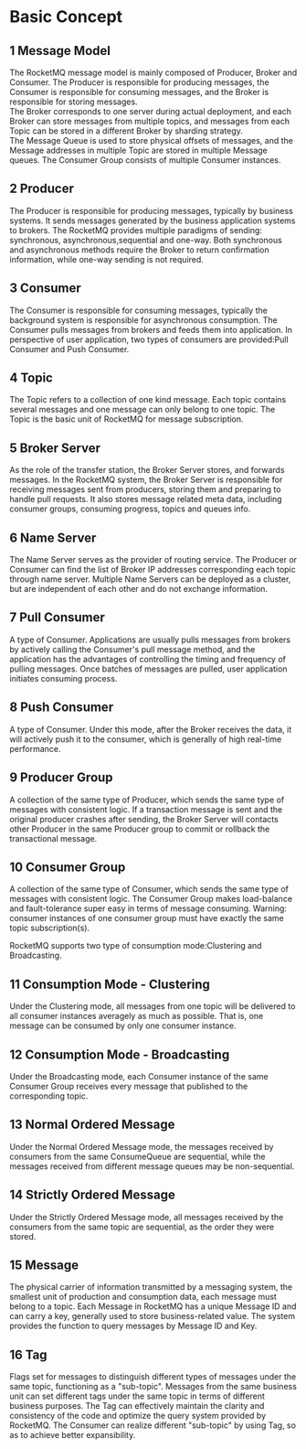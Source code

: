 # Basic Concept                                

## 1 Message Model

The RocketMQ message model is mainly composed of Producer, Broker and Consumer. The Producer is responsible for producing messages, the Consumer is responsible for consuming messages, and the Broker is responsible for storing messages.     
The Broker corresponds to one server during actual deployment, and each Broker can store messages from multiple topics, and messages from each Topic can be stored in a different Broker by sharding strategy.     
The Message Queue is used to store physical offsets of messages, and the Message addresses in multiple Topic are stored in multiple Message queues. The Consumer Group consists of multiple Consumer instances.    
##  2 Producer    
The Producer is responsible for producing messages, typically by business systems. It sends messages generated by the business application systems to brokers. The RocketMQ provides multiple paradigms of sending: synchronous, asynchronous,sequential and one-way. Both synchronous and asynchronous methods require the Broker to return confirmation information, while one-way sending is not required.
## 3 Consumer
 The Consumer is responsible for consuming messages, typically the background system is responsible for asynchronous consumption. The Consumer pulls messages from brokers and feeds them into application. In perspective of user application, two types of consumers are provided:Pull Consumer and Push Consumer.
## 4 Topic
The Topic refers to a collection of one kind message. Each topic contains several messages and one message can only belong to one topic. The Topic is the basic unit of RocketMQ for message subscription.
## 5 Broker Server
As the role of the transfer station, the Broker Server stores, and forwards messages. In the RocketMQ system, the Broker Server is responsible for receiving messages sent from producers, storing them and preparing to handle pull requests. It also stores message related meta data, including consumer groups, consuming progress, topics and queues info.
## 6 Name Server
The Name Server serves as the provider of routing service. The Producer or Consumer can find the list of Broker IP addresses corresponding each topic through name server. Multiple Name Servers can be deployed as a cluster, but are independent of each other and do not exchange information.
## 7 Pull Consumer
 A type of Consumer. Applications are usually pulls messages from brokers by actively calling the Consumer's pull message method, and the application has the advantages of controlling the timing and frequency of pulling messages. Once batches of messages are pulled, user application initiates consuming process.                    
## 8 Push Consumer
 A type of Consumer. Under this mode, after the Broker receives the data, it will actively push it to the consumer, which is generally of high real-time performance.                       
## 9 Producer Group
  A collection of the same type of Producer, which sends the same type of messages with consistent logic. If a transaction message is sent and the original producer crashes after sending, the Broker Server will contacts other Producer in the same Producer group to commit or rollback the transactional message.
## 10 Consumer Group
  A collection of the same type of Consumer, which sends the same type of messages with consistent logic. The Consumer Group makes load-balance and fault-tolerance super easy in terms of message consuming.
Warning: consumer instances of one consumer group must have exactly the same topic subscription(s).   

RocketMQ supports two type of consumption mode:Clustering and Broadcasting.
## 11 Consumption Mode - Clustering
Under the Clustering mode, all messages from one topic will be delivered to all consumer instances averagely as much as possible. That is, one message can be consumed by only one consumer instance.
## 12 Consumption Mode - Broadcasting
Under the Broadcasting mode, each Consumer instance of the same Consumer Group receives every message that published to the corresponding topic.
## 13 Normal Ordered Message
Under the Normal Ordered Message mode, the messages received by consumers from the same ConsumeQueue are sequential, while the messages received from different message queues may be non-sequential.
## 14 Strictly Ordered Message
Under the Strictly Ordered Message mode, all messages received by the consumers from the same topic are sequential, as the order they were stored.
## 15 Message
The physical carrier of information transmitted by a messaging system, the smallest unit of production and consumption data, each message must belong to a topic.
Each Message in RocketMQ has a unique Message ID and can carry a key, generally used to store business-related value. The system provides the function to query messages by Message ID and Key.
## 16 Tag
 Flags set for messages to distinguish different types of messages under the same topic, functioning as a "sub-topic". Messages from the same business unit can set different tags under the same topic in terms of different business purposes. The Tag can effectively maintain the clarity and consistency of the code and optimize the query system provided by RocketMQ. The Consumer can realize different "sub-topic" by using Tag, so as to achieve better expansibility.
